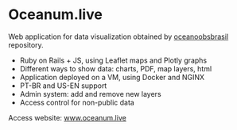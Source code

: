 # Oceanum.live

Web application for data visualization obtained by [oceanoobsbrasil](https://github.com/soutobias/oceanoobsbrasil) repository.

- Ruby on Rails + JS, using Leaflet maps and Plotly graphs
- Different ways to show data: charts, PDF, map layers, html
- Application deployed on a VM, using Docker and NGINX
- PT-BR and US-EN support
- Admin system: add and remove new layers
- Access control for non-public data

Access website: www.oceanum.live
